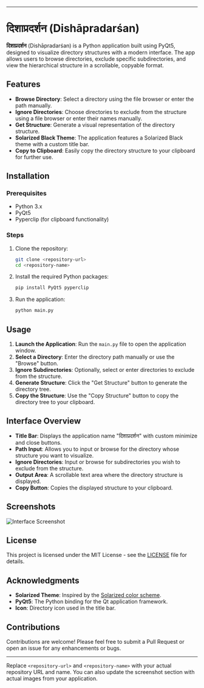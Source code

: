 
---

# दिशाप्रदर्शन (Dishāpradarśan)

**दिशाप्रदर्शन** (Dishāpradarśan) is a Python application built using PyQt5, designed to visualize directory structures with a modern interface. The app allows users to browse directories, exclude specific subdirectories, and view the hierarchical structure in a scrollable, copyable format.

## Features

- **Browse Directory**: Select a directory using the file browser or enter the path manually.
- **Ignore Directories**: Choose directories to exclude from the structure using a file browser or enter their names manually.
- **Get Structure**: Generate a visual representation of the directory structure.
- **Solarized Black Theme**: The application features a Solarized Black theme with a custom title bar.
- **Copy to Clipboard**: Easily copy the directory structure to your clipboard for further use.

## Installation

### Prerequisites

- Python 3.x
- PyQt5
- Pyperclip (for clipboard functionality)

### Steps

1. Clone the repository:

   ```bash
   git clone <repository-url>
   cd <repository-name>
   ```

2. Install the required Python packages:

   ```bash
   pip install PyQt5 pyperclip
   ```

3. Run the application:

   ```bash
   python main.py
   ```

## Usage

1. **Launch the Application**: Run the `main.py` file to open the application window.
2. **Select a Directory**: Enter the directory path manually or use the "Browse" button.
3. **Ignore Subdirectories**: Optionally, select or enter directories to exclude from the structure.
4. **Generate Structure**: Click the "Get Structure" button to generate the directory tree.
5. **Copy the Structure**: Use the "Copy Structure" button to copy the directory tree to your clipboard.

## Interface Overview

- **Title Bar**: Displays the application name "दिशाप्रदर्शन" with custom minimize and close buttons.
- **Path Input**: Allows you to input or browse for the directory whose structure you want to visualize.
- **Ignore Directories**: Input or browse for subdirectories you wish to exclude from the structure.
- **Output Area**: A scrollable text area where the directory structure is displayed.
- **Copy Button**: Copies the displayed structure to your clipboard.

## Screenshots

![Interface Screenshot](screenshots/interface.png)

## License

This project is licensed under the MIT License - see the [LICENSE](LICENSE) file for details.

## Acknowledgments

- **Solarized Theme**: Inspired by the [Solarized color scheme](https://ethanschoonover.com/solarized/).
- **PyQt5**: The Python binding for the Qt application framework.
- **Icon**: Directory icon used in the title bar.

## Contributions

Contributions are welcome! Please feel free to submit a Pull Request or open an issue for any enhancements or bugs.

---

Replace `<repository-url>` and `<repository-name>` with your actual repository URL and name. You can also update the screenshot section with actual images from your application.